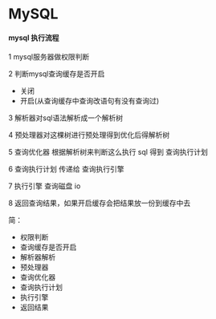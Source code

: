 # MySQL

#### mysql 执行流程

1   mysql服务器做权限判断

2   判断mysql查询缓存是否开启
    
* 关闭
* 开启(从查询缓存中查询改语句有没有查询过)  

3   解析器对sql语法解析成一个解析树

4   预处理器对这棵树进行预处理得到优化后得解析树

5   查询优化器 根据解析树来判断这么执行 sql  得到 查询执行计划

6   查询执行计划 传递给 查询执行引擎

7   执行引擎 查询磁盘  io  

8   返回查询结果，如果开启缓存会把结果放一份到缓存中去


简：

*   权限判断
*   查询缓存是否开启
*   解析器解析
*   预处理器
*   查询优化器
*   查询执行计划
*   执行引擎
*   返回结果